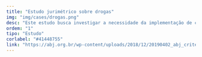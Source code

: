 ```yaml
---
title: "Estudo jurimétrico sobre drogas"
img: "img/cases/drogas.png"
desc: "Este estudo busca investigar a necessidade da implementação de critérios objetivos para distinguir porte e tráfico de drogas, além de descrever os possíveis impactos sociais de sua aplicação."
ordem: "1"
tipo: "Estudo"
corlabel: "#41448755"
link: "https://abj.org.br/wp-content/uploads/2018/12/20190402_abj_criterios_objetivos.pdf"
---
```

